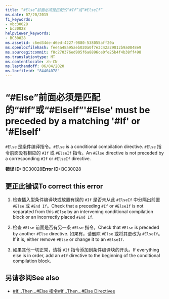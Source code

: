 ```yaml
---
title: “#Else”前面必须是匹配的“#If”或“#ElseIf”
ms.date: 07/20/2015
f1_keywords:
- vbc30028
- bc30028
helpviewer_keywords:
- BC30028
ms.assetid: c6ed34de-d6ed-4227-9880-538055aff20a
ms.openlocfilehash: fee4a48a95aeb020a0f7e3c42a29812b9a0848e9
ms.sourcegitcommit: f8c270376ed905f6a8896ce0fe25b4f4b38ff498
ms.translationtype: MT
ms.contentlocale: zh-CN
ms.lasthandoff: 06/04/2020
ms.locfileid: "84404078"
---
```

# <a name="else-must-be-preceded-by-a-matching-if-or-elseif"></a><span data-ttu-id="6b05a-102">“#Else”前面必须是匹配的“#If”或“#ElseIf”</span><span class="sxs-lookup"><span data-stu-id="6b05a-102">'#Else' must be preceded by a matching '#If' or '#ElseIf'</span></span>
<span data-ttu-id="6b05a-103">`#Else` 是条件编译指令。</span><span class="sxs-lookup"><span data-stu-id="6b05a-103">`#Else` is a conditional compilation directive.</span></span> <span data-ttu-id="6b05a-104">`#Else` 指令前面没有相应的 `#If` 或 `#ElseIf` 指令。</span><span class="sxs-lookup"><span data-stu-id="6b05a-104">An `#Else` directive is not preceded by a corresponding `#If` or `#ElseIf` directive.</span></span>  
  
 <span data-ttu-id="6b05a-105">**错误 ID:** BC30028</span><span class="sxs-lookup"><span data-stu-id="6b05a-105">**Error ID:** BC30028</span></span>  
  
## <a name="to-correct-this-error"></a><span data-ttu-id="6b05a-106">更正此错误</span><span class="sxs-lookup"><span data-stu-id="6b05a-106">To correct this error</span></span>  
  
1. <span data-ttu-id="6b05a-107">检查插入型条件编译块或放置有误的 `#If` 是否未从此 `#ElseIf` 中分隔出前置 `#Else` 或 `#End If`。</span><span class="sxs-lookup"><span data-stu-id="6b05a-107">Check that a preceding `#If` or `#ElseIf` is not separated from this `#Else` by an intervening conditional compilation block or an incorrectly placed `#End If`.</span></span>  
  
2. <span data-ttu-id="6b05a-108">检查 `#Else` 前面是否有另一条 `#Else` 指令。</span><span class="sxs-lookup"><span data-stu-id="6b05a-108">Check that `#Else` is preceded by another `#Else` directive.</span></span> <span data-ttu-id="6b05a-109">如果有，请删除 `#Else` 或将其更改为 `#ElseIf`。</span><span class="sxs-lookup"><span data-stu-id="6b05a-109">If it is, either remove `#Else` or change it to an `#ElseIf`.</span></span>  
  
3. <span data-ttu-id="6b05a-110">如果其他一切正常，请将 `#If` 指令添加到条件编译块的开头。</span><span class="sxs-lookup"><span data-stu-id="6b05a-110">If everything else is in order, add an `#If` directive to the beginning of the conditional compilation block.</span></span>  
  
## <a name="see-also"></a><span data-ttu-id="6b05a-111">另请参阅</span><span class="sxs-lookup"><span data-stu-id="6b05a-111">See also</span></span>

- [<span data-ttu-id="6b05a-112">#If...Then...#Else 指令</span><span class="sxs-lookup"><span data-stu-id="6b05a-112">#If...Then...#Else Directives</span></span>](../language-reference/directives/if-then-else-directives.md)
